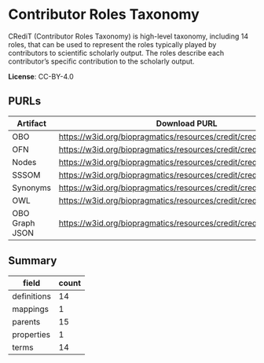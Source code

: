 # Contributor Roles Taxonomy

CRediT (Contributor Roles Taxonomy) is high-level taxonomy, including 14 roles, that can be used to represent the roles typically played by contributors to scientific scholarly output. The roles describe each contributor’s specific contribution to the scholarly output.

**License**: CC-BY-4.0

## PURLs

| Artifact       | Download PURL                                                       | Latest Versioned Download PURL                                           |
|----------------|---------------------------------------------------------------------|--------------------------------------------------------------------------|
| OBO            | https://w3id.org/biopragmatics/resources/credit/credit.obo          | https://w3id.org/biopragmatics/resources/credit/2022/credit.obo          |
| OFN            | https://w3id.org/biopragmatics/resources/credit/credit.ofn          | https://w3id.org/biopragmatics/resources/credit/2022/credit.ofn          |
| Nodes          | https://w3id.org/biopragmatics/resources/credit/credit.tsv          | https://w3id.org/biopragmatics/resources/credit/2022/credit.tsv          |
| SSSOM          | https://w3id.org/biopragmatics/resources/credit/credit.sssom.tsv    | https://w3id.org/biopragmatics/resources/credit/2022/credit.sssom.tsv    |
| Synonyms       | https://w3id.org/biopragmatics/resources/credit/credit.synonyms.tsv | https://w3id.org/biopragmatics/resources/credit/2022/credit.synonyms.tsv |
| OWL            | https://w3id.org/biopragmatics/resources/credit/credit.owl          | https://w3id.org/biopragmatics/resources/credit/2022/credit.owl          |
| OBO Graph JSON | https://w3id.org/biopragmatics/resources/credit/credit.json         | https://w3id.org/biopragmatics/resources/credit/2022/credit.json         |

## Summary

| field       |   count |
|-------------|---------|
| definitions |      14 |
| mappings    |       1 |
| parents     |      15 |
| properties  |       1 |
| terms       |      14 |
